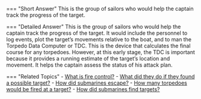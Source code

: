 
=== "Short Answer"
    This is the group of sailors who would help the captain track the progress of the target.

=== "Detailed Answer"
    This is the group of sailors who would help the captain track the progress of the target.  It would include the personnel to log events, plot the target’s movements relative to the boat, and to man the Torpedo Data Computer or TDC.  This is the device that calculates the final course for any torpedoes.  However, at this early stage, the TDC is important because it provides a running estimate of the target’s location and movement.  It helps the captain assess the status of his attack plan.

=== "Related Topics"
    - [What is fire control?](../FAQs/what-is-fire-control.md)
    - [What did they do if they found a possible target?](../FAQs/what-did-they-do-if-they-found-a-possible-target.md)
    - [How did submarines escape?](../FAQs/how-did-submarines-escape.md)
    - [How many torpedoes would be fired at a target?](../FAQs/how-many-torpedoes-would-be-fired-at-a-target.md)
    - [How did submarines find targets?](../FAQs/how-did-submarines-find-targets.md)
